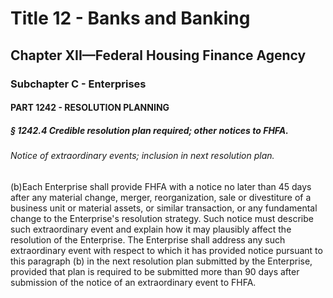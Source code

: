 
# Title 12 - Banks and Banking
## Chapter XII—Federal Housing Finance Agency
### Subchapter C - Enterprises
#### PART 1242 - RESOLUTION PLANNING
##### § 1242.4 Credible resolution plan required; other notices to FHFA.
###### Notice of extraordinary events; inclusion in next resolution plan.

(b)Each Enterprise shall provide FHFA with a notice no later than 45 days after any material change, merger, reorganization, sale or divestiture of a business unit or material assets, or similar transaction, or any fundamental change to the Enterprise's resolution strategy. Such notice must describe such extraordinary event and explain how it may plausibly affect the resolution of the Enterprise. The Enterprise shall address any such extraordinary event with respect to which it has provided notice pursuant to this paragraph (b) in the next resolution plan submitted by the Enterprise, provided that plan is required to be submitted more than 90 days after submission of the notice of an extraordinary event to FHFA.
